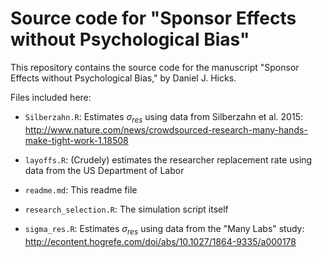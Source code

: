 # Source code for "Sponsor Effects without Psychological Bias" #

This repository contains the source code for the manuscript "Sponsor Effects without Psychological Bias," by Daniel J. Hicks.  

Files included here:  

- `Silberzahn.R`: Estimates $\sigma_{res}$ using data from Silberzahn et al. 2015:  <http://www.nature.com/news/crowdsourced-research-many-hands-make-tight-work-1.18508>

- `layoffs.R`: (Crudely) estimates the researcher replacement rate using data from the US Department of Labor

- `readme.md`: This readme file

- `research_selection.R`: The simulation script itself

- `sigma_res.R`: Estimates $\sigma_{res}$ using data from the "Many Labs" study:  <http://econtent.hogrefe.com/doi/abs/10.1027/1864-9335/a000178>
